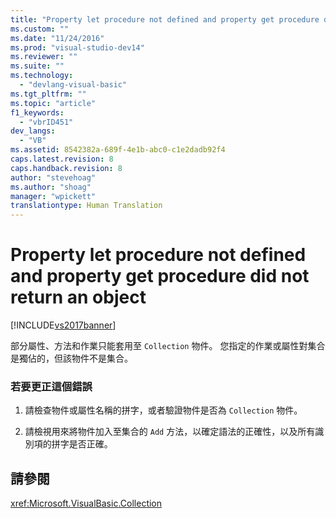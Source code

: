 ```yaml
---
title: "Property let procedure not defined and property get procedure did not return an object | Microsoft Docs"
ms.custom: ""
ms.date: "11/24/2016"
ms.prod: "visual-studio-dev14"
ms.reviewer: ""
ms.suite: ""
ms.technology: 
  - "devlang-visual-basic"
ms.tgt_pltfrm: ""
ms.topic: "article"
f1_keywords: 
  - "vbrID451"
dev_langs: 
  - "VB"
ms.assetid: 8542382a-689f-4e1b-abc0-c1e2dadb92f4
caps.latest.revision: 8
caps.handback.revision: 8
author: "stevehoag"
ms.author: "shoag"
manager: "wpickett"
translationtype: Human Translation
---
```

# Property let procedure not defined and property get procedure did not return an object
[!INCLUDE[vs2017banner](../../../csharp/includes/vs2017banner.md)]

部分屬性、方法和作業只能套用至 `Collection` 物件。  您指定的作業或屬性對集合是獨佔的，但該物件不是集合。  
  
### 若要更正這個錯誤  
  
1.  請檢查物件或屬性名稱的拼字，或者驗證物件是否為 `Collection` 物件。  
  
2.  請檢視用來將物件加入至集合的 `Add` 方法，以確定語法的正確性，以及所有識別項的拼字是否正確。  
  
## 請參閱  
 <xref:Microsoft.VisualBasic.Collection>
